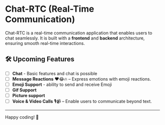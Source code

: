 # Chat-RTC (Real-Time Communication)

Chat-RTC is a real-time communication application that enables users to chat seamlessly. It is built with a **frontend** and **backend** architecture, ensuring smooth real-time interactions.

## 🛠️ Upcoming Features  
- [ ] **Chat** - Basic features and chat is possible
- [ ] **Message Reactions** ❤️😂🔥 – Express emotions with emoji reactions.   
- [ ] **Emoji Support** - ability to send and receive Emoji
- [ ] **Gif Support** 
- [ ] **Picture support** 
- [ ] **Voice & Video Calls** 🎙️📹 – Enable users to communicate beyond text.

---
Happy coding! 🚀
